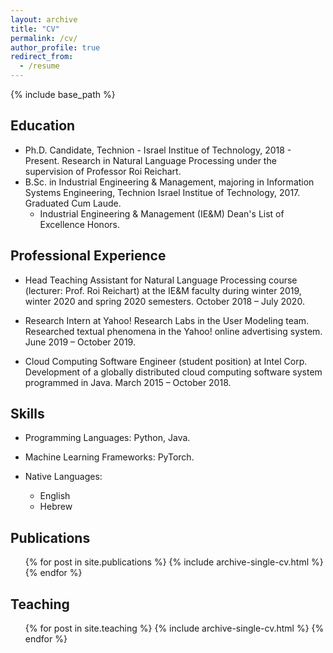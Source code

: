 ```yaml
---
layout: archive
title: "CV"
permalink: /cv/
author_profile: true
redirect_from:
  - /resume
---
```


{% include base_path %}


## Education

* Ph.D. Candidate, Technion - Israel Institue of Technology, 2018 - Present. Research in Natural Language Processing under the supervision of Professor Roi Reichart.
* B.Sc. in Industrial Engineering & Management, majoring in Information Systems Engineering, Technion Israel Institue of Technology, 2017. Graduated Cum Laude.
  * Industrial Engineering & Management (IE&M) Dean's List of Excellence Honors.

## Professional Experience

* Head Teaching Assistant for Natural Language Processing course (lecturer: Prof. Roi Reichart) at the IE&M faculty during winter 2019, winter 2020 and spring 2020 semesters. October 2018 – July 2020.

* Research Intern at Yahoo! Research Labs in the User Modeling team. 
Researched textual phenomena in the Yahoo! online advertising system. June 2019 – October 2019.

* Cloud Computing Software Engineer (student position) at Intel Corp.
Development of a globally distributed cloud computing software system programmed in Java. March 2015 – October 2018.


## Skills

* Programming Languages: Python, Java.
* Machine Learning Frameworks: PyTorch.

* Native Languages:
  * English
  * Hebrew

## Publications

  <ul>{% for post in site.publications %}
    {% include archive-single-cv.html %}
  {% endfor %}</ul>
  
## Teaching

  <ul>{% for post in site.teaching %}
    {% include archive-single-cv.html %}
  {% endfor %}</ul>
  
